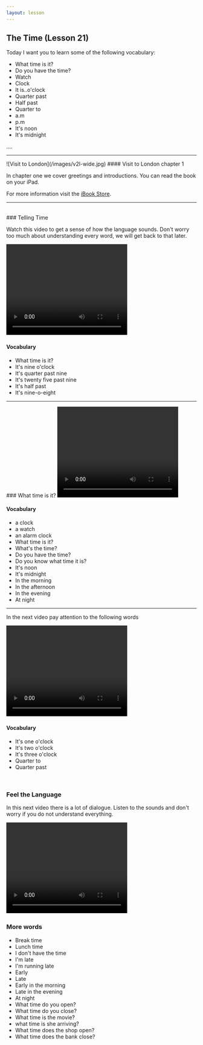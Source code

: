 ```yaml
---
layout: lesson
---
```

## The Time (Lesson 21)


Today I want you to learn some of the following vocabulary:

* What time is it?
* Do you have the time? 
* Watch
* Clock 
* It is..o'clock
* Quarter past
* Half past
* Quarter to 
* a.m
* p.m
* It's noon
* It's midnight

….

<hr>
![Visit to London](/images/v2l-wide.jpg)
#### Visit to London chapter 1

In chapter one we cover greetings and introductions. 
You can read the book on your iPad.

For more information visit the [iBook Store](https://itunes.apple.com/us/book/portuguese-for-travelers/id568515833).

<hr>

<br class="column">
### Telling Time 

Watch this video to get a sense of how the language sounds. Don't worry too much about understanding every word, we will get back to that later.


<video width="320" height="240" preload="none">
    <source type="video/youtube" src="http://www.youtube.com/watch?v=F6wgiy0bxCI" />
</video>

#### Vocabulary

* What time is it? 
* It's nine o'clock
* It's quarter past nine
* It's twenty five past nine 
* It's half past 
* It's nine-o-eight


<hr>
### What time is it?

<video width="320" height="240" preload="none">
    <source type="video/youtube" src="http://www.youtube.com/watch?v=vOb5znY7LAQ" />
</video>

#### Vocabulary

* a clock
* a watch
* an alarm clock
* What time is it?
* What's the time? 
* Do you have the time? 
* Do you know what time it is?
* It's noon
* It's midnight
* In the morning
* In the afternoon
* In the evening 
* At night 



<hr>


In the next video pay attention to the following words


<video width="320" height="240" preload="none">
    <source type="video/youtube" src="http://www.youtube.com/watch?v=38Q3RHHyZ8U" />
</video>

#### Vocabulary

* It's one o'clock
* It's two o'clock
* It's three o'clock
* Quarter to 
* Quarter past




<br class="column">

### Feel the Language

In this next video there is a lot of dialogue. 
Listen to the sounds and don't worry if you do not understand everything.

<video width="320" height="240" preload="none">
    <source type="video/youtube" src="http://www.youtube.com/watch?v=-oEZBHDosG0" />
</video>


<br class="column">

### More words


* Break time 
* Lunch time 
* I don't have the time
* I'm late 
* I'm running late 
* Early
* Late
* Early in the morning
* Late in the evening 
* At night 
* What time do you open?
* What time do you close?
* What time is the movie?
* what time is she arriving?
* What time does the shop open?
* What time does the bank close?






